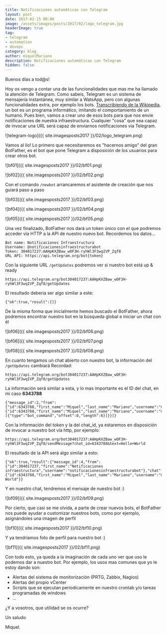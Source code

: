 ```yaml
---
title: Notificaciones automáticas con Telegram
layout: post
date: 2017-02-15 00:00
image: /assets/images/posts/2017/02/logo_telegram.jpg
headerImage: true
tag:
- telegram
- automation
- devops
category: blog
author: miquelMariano
description: Notificaciones automáticas con Telegram
hidden: false
---
```


Buenos días a tod@s!

Hoy os vengo a contar una de las funcionalidades  que mas me ha llamado la atención de Telegram.
Como sabeis, Telegram es un sistema de mensajería instantánea, muy similar a WatsApp, pero con algunas funcionalidades extra, por ejemplo los bots.
[Transcribiendo de la Wikipedia](https://es.wikipedia.org/wiki/Bot), un bot es un programa informático, imitando el comportamiento de un humano. Pues bien, vamos a crear uno de esos bots para que nos envíe notificaciones de nuestra infraestructura. Cualquier "cosa" que sea capaz de invocar una URL será capaz de enviarnos notificaciones via Telegram.

![telegram-logo]({{ site.imagesposts2017 }}/02/logo_telegram.png)

Vamos al lío!
Lo primero que necesitaremos es "hacernos amigo" del gran BotFather, es el bot que pone Telegram a disposición de los usuarios para crear otros bot.

![bf01]({{ site.imagesposts2017 }}/02/bf01.png)

![bf02]({{ site.imagesposts2017 }}/02/bf02.png)


Con el comando `/newbot` arrancaremos el asistente de creación que nos guiará paso a paso

![bf03]({{ site.imagesposts2017 }}/02/bf03.png)

![bf04]({{ site.imagesposts2017 }}/02/bf04.png)

![bf05]({{ site.imagesposts2017 }}/02/bf05.png)


Una vez finalizado, BotFather nos dará un token único con el que podremos acceder vía HTTP a la API de nuestro nuevo bot. Recordemos los datos...

```
Bot name: Notificaciones Infraestructura
Username: @notificacionesinfraestructurabot
Token: 304017237:AAHpKXZBaw_wOF3H-ryhWl3F3wqIVP_Zqf8
URL API: https://api.telegram.org/bot{token}
```

Con la siguiente URL `/getUpdates` podremos ver si nuestro bot está up & ready
 
`https://api.telegram.org/bot304017237:AAHpKXZBaw_wOF3H-ryhWl3F3wqIVP_Zqf8/getUpdates`

El resultado deberia ser algo similar a este:

```
{"ok":true,"result":[]}
```

De la misma forma que inicialmente hemos buscado el BotFather, ahora podremos encontrar nuestro bot en la búsqueda global e iniciar un chat con él

![bf06]({{ site.imagesposts2017 }}/02/bf06.png)

![bf06]({{ site.imagesposts2017 }}/02/bf07.png)

![bf08]({{ site.imagesposts2017 }}/02/bf08.png)

En cuanto tengamos un chat abierto con nuestro bot, la información del `/getUpdates` cambiará
Recordad:  

`https://api.telegram.org/bot304017237:AAHpKXZBaw_wOF3H-ryhWl3F3wqIVP_Zqf8/getUpdates`
 
La información será similar a esta, y lo mas importante es el ID del chat, en mi caso **6343788**
 
```
{"message_id":2,"from":{"id":6343788,"first_name":"Miquel","last_name":"Mariano","username":"miquelMariano"},"chat":{"id":6343788,"first_name":"Miquel","last_name":"Mariano","username":"miquelMariano","type":"private"},"date":1485939966,"text":"/start","entities":[{"type":"bot_command","offset":0,"length":6}]}}]}
```

Con la información del token y la del chat_id, ya estaremos en disposición de invocar a nuestro bot vía http, por ejemplo:

`https://api.telegram.org/bot304017237:AAHpKXZBaw_wOF3H-ryhWl3F3wqIVP_Zqf8/sendMessage?chat_id=6343788&text=Hello+World`

El resultado de la API será algo similar a esto:

```
{"ok":true,"result":{"message_id":4,"from":{"id":304017237,"first_name":"Notificaciones infraestructura","username":"notificacionesinfraestructurabot"},"chat":{"id":6343788,"first_name":"Miquel","last_name":"Mariano","username":"miquelMariano","type":"private"},"date":1485940456,"text":"Hello World"}}
```

Y en nuestro chat, tendremos el mensaje de nuestro bot :)

![bf09]({{ site.imagesposts2017 }}/02/bf09.png)

Por cierto, que casi se me olvida, a parte de crear nuevos bots, el BotFather nos puede ayudar a customizar nuestros bots, como por ejemplo, asignándoles una imagen de perfil
 
![bf10]({{ site.imagesposts2017 }}/02/bf10.png)
 
Y ya tendríamos foto de perfil para nuestro bot :)
 
![bf11]({{ site.imagesposts2017 }}/02/bf11.png) 
 
Con todo esto, ya queda a la imaginación de cada uno ver que uso le podemos dar a nuestro bot. 
Por ejemplo, los usos mas comunes que yo le estoy dando son:

- Alertas del sistema de monitorización (PRTG, Zabbix, Nagios)
- Alertas del propio vCenter
- Scripts que se ejecutan periodicamente en nuestro crontab y/o tareas programadas de windows
- ...

¿Y a vosotros, que utilidad se os ocurre?
 
Un saludo

Miquel.